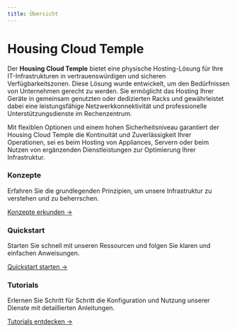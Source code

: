 ```yaml
---
title: Übersicht
---
```


# Housing Cloud Temple

Der **Housing Cloud Temple** bietet eine physische Hosting-Lösung für Ihre IT-Infrastrukturen in vertrauenswürdigen und sicheren Verfügbarkeitszonen. Diese Lösung wurde entwickelt, um den Bedürfnissen von Unternehmen gerecht zu werden. Sie ermöglicht das Hosting Ihrer Geräte in gemeinsam genutzten oder dedizierten Racks und gewährleistet dabei eine leistungsfähige Netzwerkkonnektivität und professionelle Unterstützungsdienste im Rechenzentrum.

Mit flexiblen Optionen und einem hohen Sicherheitsniveau garantiert der Housing Cloud Temple die Kontinuität und Zuverlässigkeit Ihrer Operationen, sei es beim Hosting von Appliances, Servern oder beim Nutzen von ergänzenden Dienstleistungen zur Optimierung Ihrer Infrastruktur.


<div className="card-grid">
  <div className="card">
    <h3>Konzepte</h3>
    <p>Erfahren Sie die grundlegenden Prinzipien, um unsere Infrastruktur zu verstehen und zu beherrschen.</p>
    <a href="housing/concepts" className="card-link">Konzepte erkunden &rarr;</a>
  </div>
  <div className="card">
    <h3>Quickstart</h3>
    <p>Starten Sie schnell mit unseren Ressourcen und folgen Sie klaren und einfachen Anweisungen.</p>
    <a href="housing/quickstart" className="card-link">Quickstart starten &rarr;</a>
  </div>
    <div className="card">
    <h3>Tutorials</h3>
    <p>Erlernen Sie Schritt für Schritt die Konfiguration und Nutzung unserer Dienste mit detaillierten Anleitungen.</p>
    <a href="housing/tutorials" className="card-link">Tutorials entdecken &rarr;</a>
  </div>
</div>
